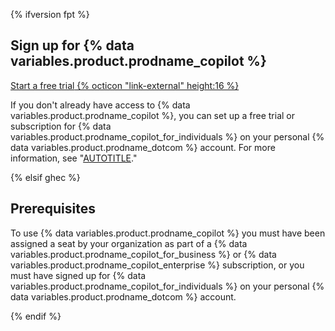 {% ifversion fpt %}

## Sign up for {% data variables.product.prodname_copilot %}

<a href="https://github.com/github-copilot/signup?ref_cta=Copilot+trial&ref_loc=quickstart+for+github+copilot&ref_page=docs" target="_blank" class="btn btn-primary mt-3 mr-3 no-underline"><span>Start a free trial</span> {% octicon "link-external" height:16 %}</a>

If you don't already have access to {% data variables.product.prodname_copilot %}, you can set up a free trial or subscription for {% data variables.product.prodname_copilot_for_individuals %} on your personal {% data variables.product.prodname_dotcom %} account. For more information, see "[AUTOTITLE](/copilot/about-github-copilot/subscription-plans-for-github-copilot)."

{% elsif ghec %}

## Prerequisites

To use {% data variables.product.prodname_copilot %} you must have been assigned a seat by your organization as part of a {% data variables.product.prodname_copilot_for_business %} or {% data variables.product.prodname_copilot_enterprise %} subscription, or you must have signed up for {% data variables.product.prodname_copilot_for_individuals %} on your personal {% data variables.product.prodname_dotcom %} account.

{% endif %}
